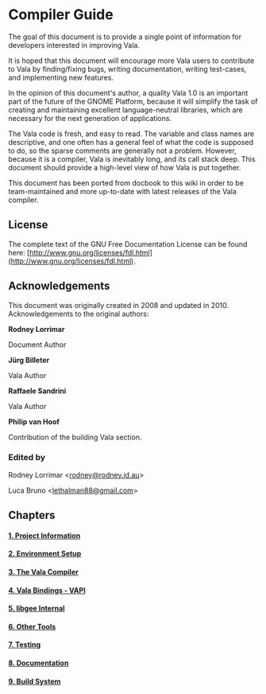 # Compiler Guide

The goal of this document is to provide a single point of information
for developers interested in improving Vala.

It is hoped that this document will encourage more Vala users to
contribute to Vala by finding/fixing bugs, writing documentation,
writing test-cases, and implementing new features.

In the opinion of this document's author, a quality Vala 1.0 is an
important part of the future of the GNOME Platform, because it will
simplify the task of creating and maintaining excellent language-neutral
libraries, which are necessary for the next generation of applications.

The Vala code is fresh, and easy to read. The variable and class names
are descriptive, and one often has a general feel of what the code is
supposed to do, so the sparse comments are generally not a problem.
However, because it is a compiler, Vala is inevitably long, and its call
stack deep. This document should provide a high-level view of how Vala
is put together.

This document has been ported from docbook to this wiki in order to be
team-maintained and more up-to-date with latest releases of the Vala
compiler.

## License

The complete text of the GNU Free Documentation License can be found
here: [http://www.gnu.org/licenses/fdl.html](http://www.gnu.org/licenses/fdl.html).

## Acknowledgements

This document was originally created in 2008 and updated in 2010.
Acknowledgements to the original authors:

**Rodney Lorrimar**

Document Author

**Jürg Billeter**

Vala Author

**Raffaele Sandrini**

Vala Author

**Philip van Hoof**

Contribution of the building Vala section.

### Edited by

Rodney Lorrimar <[rodney@rodney.id.au](mailto:rodney@rodney.id.au)>

Luca Bruno <[lethalman88@gmail.com](mailto:lethalman88@gmail.com)>

## Chapters

#### [1. Project Information](compiler-guide/01-00-project-information)
#### [2. Environment Setup](compiler-guide/02-00-environment-setup)
#### [3. The Vala Compiler](compiler-guide/03-00-the-vala-compiler)
#### [4. Vala Bindings - VAPI](compiler-guide/04-00-vala-bindings-vapi)
#### [5. libgee Internal](compiler-guide/05-00-internal-libgee)
#### [6. Other Tools](compiler-guide/06-00-other-tools)
#### [7. Testing](compiler-guide/07-00-testing)
#### [8. Documentation](compiler-guide/08-00-documentation)
#### [9. Build System](compiler-guide/09-00-build-system)